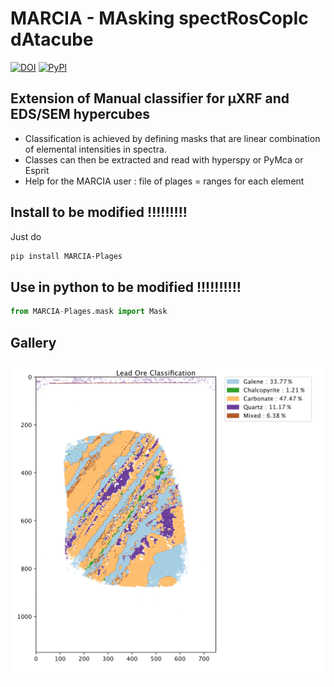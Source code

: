 
# MARCIA - MAsking spectRosCopIc dAtacube
[![DOI](https://zenodo.org/badge/263880541.svg)](https://zenodo.org/badge/latestdoi/263880541)
[![PyPI](https://img.shields.io/badge/MARCIA-v0.1.3-blue.svg?maxAge=2592000)](https://pypi.org/project/MARCIA/)

## Extension of Manual classifier for µXRF and EDS/SEM hypercubes
 - Classification is achieved by defining masks that are linear combination of elemental intensities in spectra.
 - Classes can then be extracted and read with hyperspy or PyMca or Esprit
 - Help for the MARCIA user : file of plages = ranges for each element 


## Install to be modified !!!!!!!!! 
Just do
```bash
pip install MARCIA-Plages
```

## Use in python to be modified !!!!!!!!!!
```python
from MARCIA-Plages.mask import Mask
```

## Gallery
![Example](https://github.com/hameye/MARCIA/blob/master/gallery.png)
